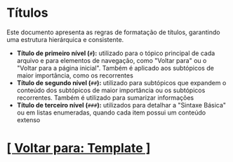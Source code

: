 # Títulos

Este documento apresenta as regras de formatação de títulos, garantindo uma estrutura hierárquica e consistente.

- **Título de primeiro nível (**`#`**):** utilizado para o tópico principal de cada arquivo e para elementos de navegação, como "Voltar para" ou o "Voltar para a página inicial". Também é aplicado aos subtópicos de maior importância, como os recorrentes
- **Título de segundo nível (**`##`**):** utilizado para subtópicos que expandem o conteúdo dos subtópicos de maior importância ou os subtópicos recorrentes. Também é utilizado para sumarizar informações
- **Título de terceiro nível (**`###`**):** utilizados para detalhar a "Sintaxe Básica" ou em listas enumeradas, quando cada item possui um conteúdo extenso

# [[ Voltar para: Template ]](../template.md)